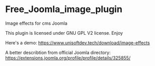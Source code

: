 # Free_Joomla_image_plugin
Image effects for cms Joomla

This plugin is licensed under GNU GPL V2 license. Enjoy

Here's a demo: https://www.unisoftdev.tech/download/image-effects

A better describtion from official Joomla directory: https://extensions.joomla.org/profile/profile/details/325855/
